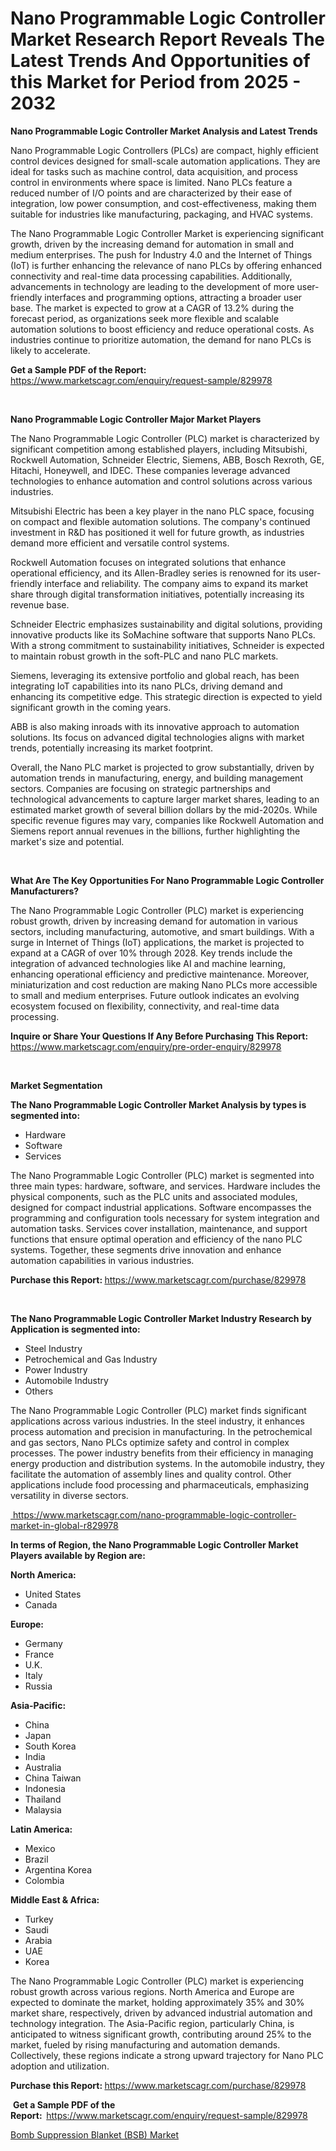 <p><h1>Nano Programmable Logic Controller Market Research Report Reveals The Latest Trends And Opportunities of this Market for Period from 2025 - 2032</h1></p><p><strong>Nano Programmable Logic Controller Market Analysis and Latest Trends</strong></p>
<p><p>Nano Programmable Logic Controllers (PLCs) are compact, highly efficient control devices designed for small-scale automation applications. They are ideal for tasks such as machine control, data acquisition, and process control in environments where space is limited. Nano PLCs feature a reduced number of I/O points and are characterized by their ease of integration, low power consumption, and cost-effectiveness, making them suitable for industries like manufacturing, packaging, and HVAC systems.</p><p>The Nano Programmable Logic Controller Market is experiencing significant growth, driven by the increasing demand for automation in small and medium enterprises. The push for Industry 4.0 and the Internet of Things (IoT) is further enhancing the relevance of nano PLCs by offering enhanced connectivity and real-time data processing capabilities. Additionally, advancements in technology are leading to the development of more user-friendly interfaces and programming options, attracting a broader user base. The market is expected to grow at a CAGR of 13.2% during the forecast period, as organizations seek more flexible and scalable automation solutions to boost efficiency and reduce operational costs. As industries continue to prioritize automation, the demand for nano PLCs is likely to accelerate.</p></p>
<p><strong>Get a Sample PDF of the Report:&nbsp;</strong> <a href="https://www.marketscagr.com/enquiry/request-sample/829978?utm_campaign=3224&utm_medium=2&utm_source=Github&utm_content=ia&utm_term=25032025&utm_id=nano-programmable-logic-controller">https://www.marketscagr.com/enquiry/request-sample/829978</a></p>
<p>&nbsp;</p>
<p><strong>Nano Programmable Logic Controller Major Market Players</strong></p>
<p><p>The Nano Programmable Logic Controller (PLC) market is characterized by significant competition among established players, including Mitsubishi, Rockwell Automation, Schneider Electric, Siemens, ABB, Bosch Rexroth, GE, Hitachi, Honeywell, and IDEC. These companies leverage advanced technologies to enhance automation and control solutions across various industries.</p><p>Mitsubishi Electric has been a key player in the nano PLC space, focusing on compact and flexible automation solutions. The company's continued investment in R&D has positioned it well for future growth, as industries demand more efficient and versatile control systems. </p><p>Rockwell Automation focuses on integrated solutions that enhance operational efficiency, and its Allen-Bradley series is renowned for its user-friendly interface and reliability. The company aims to expand its market share through digital transformation initiatives, potentially increasing its revenue base.</p><p>Schneider Electric emphasizes sustainability and digital solutions, providing innovative products like its SoMachine software that supports Nano PLCs. With a strong commitment to sustainability initiatives, Schneider is expected to maintain robust growth in the soft-PLC and nano PLC markets.</p><p>Siemens, leveraging its extensive portfolio and global reach, has been integrating IoT capabilities into its nano PLCs, driving demand and enhancing its competitive edge. This strategic direction is expected to yield significant growth in the coming years.</p><p>ABB is also making inroads with its innovative approach to automation solutions. Its focus on advanced digital technologies aligns with market trends, potentially increasing its market footprint.</p><p>Overall, the Nano PLC market is projected to grow substantially, driven by automation trends in manufacturing, energy, and building management sectors. Companies are focusing on strategic partnerships and technological advancements to capture larger market shares, leading to an estimated market growth of several billion dollars by the mid-2020s. While specific revenue figures may vary, companies like Rockwell Automation and Siemens report annual revenues in the billions, further highlighting the market's size and potential.</p></p>
<p>&nbsp;</p>
<p><strong>What Are The Key Opportunities For Nano Programmable Logic Controller Manufacturers?</strong></p>
<p><p>The Nano Programmable Logic Controller (PLC) market is experiencing robust growth, driven by increasing demand for automation in various sectors, including manufacturing, automotive, and smart buildings. With a surge in Internet of Things (IoT) applications, the market is projected to expand at a CAGR of over 10% through 2028. Key trends include the integration of advanced technologies like AI and machine learning, enhancing operational efficiency and predictive maintenance. Moreover, miniaturization and cost reduction are making Nano PLCs more accessible to small and medium enterprises. Future outlook indicates an evolving ecosystem focused on flexibility, connectivity, and real-time data processing.</p></p>
<p><strong>Inquire or Share Your Questions If Any Before Purchasing This Report:</strong> <a href="https://www.marketscagr.com/enquiry/pre-order-enquiry/829978?utm_campaign=3224&utm_medium=2&utm_source=Github&utm_content=ia&utm_term=25032025&utm_id=nano-programmable-logic-controller">https://www.marketscagr.com/enquiry/pre-order-enquiry/829978</a></p>
<p>&nbsp;</p>
<p><strong>Market Segmentation</strong></p>
<p><strong>The Nano Programmable Logic Controller Market Analysis by types is segmented into:</strong></p>
<p><ul><li>Hardware</li><li>Software</li><li>Services</li></ul></p>
<p><p>The Nano Programmable Logic Controller (PLC) market is segmented into three main types: hardware, software, and services. Hardware includes the physical components, such as the PLC units and associated modules, designed for compact industrial applications. Software encompasses the programming and configuration tools necessary for system integration and automation tasks. Services cover installation, maintenance, and support functions that ensure optimal operation and efficiency of the nano PLC systems. Together, these segments drive innovation and enhance automation capabilities in various industries.</p></p>
<p><strong>Purchase this Report:&nbsp;</strong><a href="https://www.marketscagr.com/purchase/829978?utm_campaign=3224&utm_medium=2&utm_source=Github&utm_content=ia&utm_term=25032025&utm_id=nano-programmable-logic-controller">https://www.marketscagr.com/purchase/829978</a></p>
<p>&nbsp;</p>
<p><strong>The Nano Programmable Logic Controller Market Industry Research by Application is segmented into:</strong></p>
<p><ul><li>Steel Industry</li><li>Petrochemical and Gas Industry</li><li>Power Industry</li><li>Automobile Industry</li><li>Others</li></ul></p>
<p><p>The Nano Programmable Logic Controller (PLC) market finds significant applications across various industries. In the steel industry, it enhances process automation and precision in manufacturing. In the petrochemical and gas sectors, Nano PLCs optimize safety and control in complex processes. The power industry benefits from their efficiency in managing energy production and distribution systems. In the automobile industry, they facilitate the automation of assembly lines and quality control. Other applications include food processing and pharmaceuticals, emphasizing versatility in diverse sectors.</p></p>
<p><a href="https://www.marketscagr.com/nano-programmable-logic-controller-market-in-global-r829978?utm_campaign=3224&utm_medium=2&utm_source=Github&utm_content=ia&utm_term=25032025&utm_id=nano-programmable-logic-controller">&nbsp;https://www.marketscagr.com/nano-programmable-logic-controller-market-in-global-r829978</a></p>
<p><strong>In terms of Region, the Nano Programmable Logic Controller Market Players available by Region are:</strong></p>
<p>
    <p> <strong> North America: </strong>
        <ul>
            <li>United States</li>
            <li>Canada</li>
        </ul>
        </p> 
    <p> <strong> Europe: </strong>
        <ul>
            <li>Germany</li>
            <li>France</li>
            <li>U.K.</li>
            <li>Italy</li>
            <li>Russia</li>
        </ul>
        </p> 
    <p> <strong> Asia-Pacific: </strong>
        <ul>
            <li>China</li>
            <li>Japan</li>
            <li>South Korea</li>
            <li>India</li>
            <li>Australia</li>
            <li>China Taiwan</li>
            <li>Indonesia</li>
            <li>Thailand</li>
            <li>Malaysia</li>
        </ul>
        </p> 
    <p> <strong> Latin America: </strong>
        <ul>
            <li>Mexico</li>
            <li>Brazil</li>
            <li>Argentina Korea</li>
            <li>Colombia</li>
        </ul>
        </p> 
    <p> <strong> Middle East & Africa: </strong>
        <ul>
            <li>Turkey</li>
            <li>Saudi</li>
            <li>Arabia</li>
            <li>UAE</li>
            <li>Korea</li>
        </ul>
    </p>
    </p>
<p><p>The Nano Programmable Logic Controller (PLC) market is experiencing robust growth across various regions. North America and Europe are expected to dominate the market, holding approximately 35% and 30% market share, respectively, driven by advanced industrial automation and technology integration. The Asia-Pacific region, particularly China, is anticipated to witness significant growth, contributing around 25% to the market, fueled by rising manufacturing and automation demands. Collectively, these regions indicate a strong upward trajectory for Nano PLC adoption and utilization.</p></p>
<p><strong>Purchase this Report: </strong><a href="https://www.marketscagr.com/purchase/829978?utm_campaign=3224&utm_medium=2&utm_source=Github&utm_content=ia&utm_term=25032025&utm_id=nano-programmable-logic-controller">https://www.marketscagr.com/purchase/829978</a></p>
<p>&nbsp;<strong>Get a Sample PDF of the Report:&nbsp;&nbsp;</strong><a href="https://www.marketscagr.com/enquiry/request-sample/829978?utm_campaign=3224&utm_medium=2&utm_source=Github&utm_content=ia&utm_term=25032025&utm_id=nano-programmable-logic-controller">https://www.marketscagr.com/enquiry/request-sample/829978</a></p>
<p><strong></strong></p>
<p><p><a href="https://github.com/daemluari/Market-Research-Report-List-1/blob/main/bomb-suppression-blanket-bsb-market.md?utm_campaign=3224&utm_medium=2&utm_source=Github&utm_content=ia&utm_term=25032025&utm_id=nano-programmable-logic-controller">Bomb Suppression Blanket (BSB) Market</a></p></p>